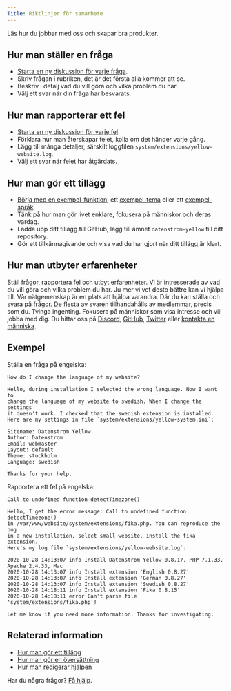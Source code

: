 ```yaml
---
Title: Riktlinjer för samarbete
---
```

Läs hur du jobbar med oss och skapar bra produkter.

## Hur man ställer en fråga

* [Starta en ny diskussion för varje fråga](https://github.com/datenstrom/yellow/discussions/categories/ask-a-question).
* Skriv frågan i rubriken, det är det första alla kommer att se.
* Beskriv i detalj vad du vill göra och vilka problem du har.
* Välj ett svar när din fråga har besvarats.

## Hur man rapporterar ett fel

* [Starta en ny diskussion för varje fel](https://github.com/datenstrom/yellow/discussions/categories/report-a-bug).
* Förklara hur man återskapar felet, kolla om det händer varje gång.
* Lägg till många detaljer, särskilt loggfilen `system/extensions/yellow-website.log`.
* Välj ett svar när felet har åtgärdats.

## Hur man gör ett tillägg

* [Börja med en exempel-funktion](https://github.com/schulle4u/yellow-extension-helloworld), ett [exempel-tema](https://github.com/schulle4u/yellow-extension-basic) eller ett [exempel-språk](https://github.com/datenstrom/yellow-extensions/tree/master/source/swedish).
* Tänk på hur man gör livet enklare, fokusera på människor och deras vardag.
* Ladda upp ditt tillägg till GitHub, lägg till ämnet `datenstrom-yellow` till ditt repository.
* Gör ett tillkännagivande och visa vad du har gjort när ditt tillägg är klart.

## Hur man utbyter erfarenheter

Ställ frågor, rapportera fel och utbyt erfarenheter. Vi är intresserade av vad du vill göra och vilka problem du har. Ju mer vi vet desto bättre kan vi hjälpa till. Vår nätgemenskap är en plats att hjälpa varandra. Där du kan ställa och svara på frågor. De flesta av svaren tillhandahålls av medlemmar, precis som du. Tvinga ingenting. Fokusera på människor som visa intresse och vill jobba med dig. Du hittar oss på [Discord](https://discord.gg/NYvTETsHS9), [GitHub](https://github.com/datenstrom), [Twitter](https://twitter.com/datenstromnews) eller [kontakta en människa](https://datenstrom.se/sv/contact/).

## Exempel

Ställa en fråga på engelska:

```
How do I change the language of my website?

Hello, during installation I selected the wrong language. Now I want to 
change the language of my website to swedish. When I change the settings 
it doesn't work. I checked that the swedish extension is installed. 
Here are my settings in file `system/extensions/yellow-system.ini`:

Sitename: Datenstrom Yellow
Author: Datenstrom
Email: webmaster
Layout: default
Theme: stockholm
Language: swedish

Thanks for your help.
```

Rapportera ett fel på engelska:

```
Call to undefined function detectTimezone()

Hello, I get the error message: Call to undefined function detectTimezone() 
in /var/www/website/system/extensions/fika.php. You can reproduce the bug 
in a new installation, select small website, install the fika extension. 
Here's my log file `system/extensions/yellow-website.log`:

2020-10-28 14:13:07 info Install Datenstrom Yellow 0.8.17, PHP 7.1.33, Apache 2.4.33, Mac
2020-10-28 14:13:07 info Install extension 'English 0.8.27'
2020-10-28 14:13:07 info Install extension 'German 0.8.27'
2020-10-28 14:13:07 info Install extension 'Swedish 0.8.27'
2020-10-28 14:18:11 info Install extension 'Fika 0.8.15'
2020-10-28 14:18:11 error Can't parse file 'system/extensions/fika.php'!

Let me know if you need more information. Thanks for investigating.
```

## Relaterad information

* [Hur man gör ett tillägg](https://github.com/annaesvensson/yellow-publish/tree/main/README-sv.md)
* [Hur man gör en översättning](https://github.com/annaesvensson/yellow-language/tree/main/README-sv.md)
* [Hur man redigerar hjälpen](https://github.com/annaesvensson/yellow-help/tree/main/README-sv.md) 

Har du några frågor? [Få hjälp](.).
